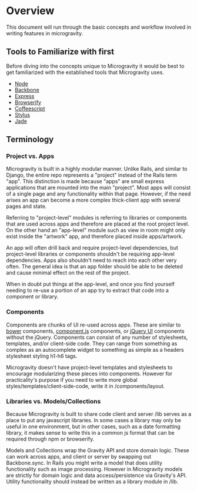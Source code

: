# Overview

This document will run through the basic concepts and workflow involved in writing features in microgravity.

## Tools to Familiarize with first

Before diving into the concepts unique to Microgravity it would be best to get familiarized with the established tools that Microgravity uses.

* [Node](http://nodejs.org/)
* [Backbone](http://backbonejs.org/)
* [Express](http://expressjs.com/)
* [Browserify](https://github.com/substack/node-browserify)
* [Coffeescript](http://coffeescript.org/)
* [Stylus](http://learnboost.github.io/stylus/docs/js.html)
* [Jade](http://jade-lang.com/)

## Terminology

### Project vs. Apps

Microgravity is built in a highly modular manner. Unlike Rails, and similar to Django, the entire repo represents a "project" instead of the Rails term "app". This distinction is made because "apps" are small express applications that are mounted into the main "project". Most apps will consist of a single page and any functionality within that page. However, if the need arises an app can become a more complex thick-client app with several pages and state.

Referring to "project-level" modules is referring to libraries or components that are used across apps and therefore are placed at the root project level. On the other hand an "app-level" module such as view in room might only exist inside the "artwork" app, and therefore placed inside apps/artwork.

An app will often drill back and require project-level dependencies, but project-level libraries or components shouldn't be requiring app-level dependencies. Apps also shouldn't need to reach into each other very often. The general idea is that an app folder should be able to be deleted and cause minimal effect on the rest of the project.

When in doubt put things at the app-level, and once you find yourself needing to re-use a portion of an app try to extract that code into a component or library.

### Components

Components are chunks of UI re-used across apps. These are similar to [bower](https://github.com/bower/bower) components, [component.js](https://github.com/component/component) components, or [jQuery UI](http://jqueryui.com/) components without the jQuery. Components can consist of any number of stylesheets, templates, and/or client-side code. They can range from something as complex as an autocomplete widget to something as simple as a headers stylesheet styling h1-h6 tags.

Microgravity doesn't have project-level templates and stylesheets to encourage modularizing these pieces into components. However for practicality's purpose if you need to write more global styles/templates/client-side-code, write it in /components/layout.

### Libraries vs. Models/Collections

Because Microgravity is built to share code client and server /lib serves as a place to put any javascript libraries. In some cases a library may only be useful in one environment, but in other cases, such as a date formatting library, it makes sense to write this in a common js format that can be required through npm or browserify.

Models and Collections wrap the Gravity API and store domain logic. These can work across apps, and client or server by swapping out Backbone.sync. In Rails you might write a model that does utility functionality such as image processing. However in Microgravity models are strictly for domain logic and data access/persistence via Gravity's API. Utility functionality should instead be written as a library module in /lib.